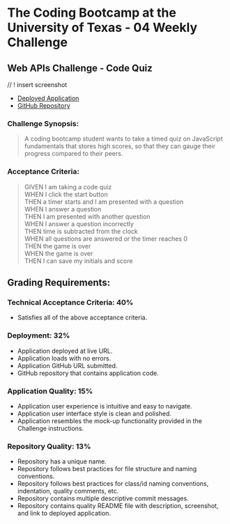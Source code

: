 # The Coding Bootcamp at the University of Texas - 04 Weekly Challenge
##  Web APIs Challenge - Code Quiz
// ! insert screenshot
* [Deployed Application](https://sarah-safarzadeh.github.io/code-quiz)
* [GitHub Repository](https://github.com/Sarah-Safarzadeh/code-quiz)
### Challenge Synopsis:
> A coding bootcamp student wants to take a timed quiz on JavaScript fundamentals that stores high scores, so that they can gauge their progress compared to their peers.
### Acceptance Criteria:
> GIVEN I am taking a code quiz\
> WHEN I click the start button\
> THEN a timer starts and I am presented with a question\
> WHEN I answer a question\
> THEN I am presented with another question\
> WHEN I answer a question incorrectly\
> THEN time is subtracted from the clock\
> WHEN all questions are answered or the timer reaches 0\
> THEN the game is over\
> WHEN the game is over\
> THEN I can save my initials and score
## Grading Requirements:
### Technical Acceptance Criteria: 40%
* Satisfies all of the above acceptance criteria.
### Deployment: 32%
* Application deployed at live URL.
* Application loads with no errors.
* Application GitHub URL submitted.
* GitHub repository that contains application code.
### Application Quality: 15%
* Application user experience is intuitive and easy to navigate.
* Application user interface style is clean and polished.
* Application resembles the mock-up functionality provided in the Challenge instructions.
### Repository Quality: 13%
* Repository has a unique name.
* Repository follows best practices for file structure and naming conventions.
* Repository follows best practices for class/id naming conventions, indentation, quality comments, etc.
* Repository contains multiple descriptive commit messages.
* Repository contains quality README file with description, screenshot, and link to deployed application.